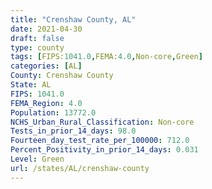 ```yaml
---
title: "Crenshaw County, AL"
date: 2021-04-30
draft: false
type: county
tags: [FIPS:1041.0,FEMA:4.0,Non-core,Green]
categories: [AL]
County: Crenshaw County
State: AL
FIPS: 1041.0
FEMA_Region: 4.0
Population: 13772.0
NCHS_Urban_Rural_Classification: Non-core
Tests_in_prior_14_days: 98.0
Fourteen_day_test_rate_per_100000: 712.0
Percent_Positivity_in_prior_14_days: 0.031
Level: Green
url: /states/AL/crenshaw-county
---
```




